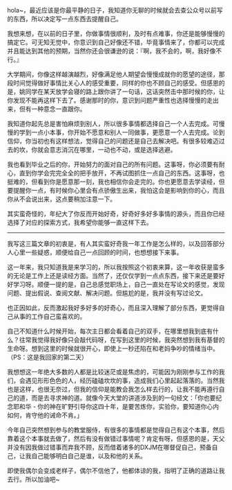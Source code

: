 hola~，最近应该是你最平静的日子，我知道你无聊的时候就会去查公众号以前写的东西，所以决定写一点东西去提醒自己。

我想来想，在以前的日子里，你做事情很顺利，及时有点难事，你还是能够慢慢的搞定它。可无知无觉中，你意识到自己好像还不错，毕竟事情来了，你都可以完成并且能达到其他的预期，当然你还会很谦逊的说：『啊，我不会的，啊，我好像不行。』

大学期间，你像这样越演越烈，好像满足他人期望会慢慢成就你的愿望的途径，那段时间觉得做好事情比关心人的感受重要，同样的你也不顾自己的感受。但感恩的是，姚同学在某天放学会寝的路上跟你讲了一句话，这话突然击中那时候的你，让你发现不能再这样下去了。感谢那时的你，意识到问题严重性也选择慢慢的走出来，但有一种意念一直跟你。

我知道你起先总是害怕麻烦到别人，所以很多事情都选择自己一个人去完成。可慢慢的学到一点小本事，你开始不愿意和别人一同做事，更愿意一个人去完成。论到信仰，你当初也有这样想法，觉得自己的问题还是自己去解决吧。有很多较难迈过去的坎，你就会意志消沉在哪里，一动也不动，或是选择逃避。

我也看到毕业之后的你，开始努力的面对自己的所有问题。这事呀，你必须要有耐心，直到你学会完完全全的把手放开，不再试图抓住一点自己的东西。这事呀，也挺难的，但看到你是愿意那一刻，我也相信你会走完的。你也更愿意去学读经，但要提醒你一点，有时候你心里会有点骄傲生出来，我怕这会是影响到你的心，而且你从不会说出来，这点要稍加注意一下。

其实蛮奇怪的，年纪大了你反而开始好奇，好奇好多好多事情的源头，而且你已经选择了对应的探索方式，我希望你能够一直这样下去。

------

我写这三篇文章的初衷是，有人其实蛮好奇我一年工作是怎么样的，以及回答部分人心里一些疑惑，顺便给自己一点回顾的时间，也想想接下来事。

这一年来，我只知道我是来学习的，所以我按照这个初衷来算，这一年收获是蛮多的无论是工作上还是读经方面。当然了，还仅仅学到一点点东西，接下来还是要好好学习呀。顺便一提的是，自己总感觉职场上，自己一直处在写论文的感觉，发现问题、提出假说、查阅文献、解决问题。但尴尬的是，我并没有写过论文。

也正因如此，反而激起我好多好多的好奇心，而且深入理解了部分东西，更觉得自己从事的工作自己蛮喜欢的。

自己不知道什么时候开始，每次主日都会看着自己的双手，在哪里想我到底有什么？往常我觉得我好像只会敲代码呀，在写到这里的时候，我突然想到我有基督的生命呀。想到这里的时候就很开心，即使上一秒还陷在和老妈争吵的情绪当中。（PS：这是我回家的第二天）

我想想这一年绝大多数的人都是比较迷茫或是焦虑的，可能因为刚刚参与工作的我们，会遇见形形色色的人，经历磕磕坎坎的事，造成我们心里起起落落的。当然我也是这样，也很无奈过，但我的信仰是能教会我怎么样去行的，让我不能再遵行自己的道，而是去寻求神的道。就像今天大堂的讲道涉及到的一句经文：「你也要纪念耶和华 - 你的神在旷野引导你这四十年，是要苦炼你，实验你，要知道你心内如何，肯守他的诫命不肯。」

今年自己突然想到参与的教堂服侍，有很多的事情都是觉得自己有这个本事，然后靠着这个本事就去做了，然后有没有做错过事情呢？肯定有呀，但感恩的是，天父并没有因我做过错事而弃我不顾，反而借着诸多的DXJM在哪督促自己，预备自己，让我自己能够明白自己是谁，以及和他的关系。

即使我偶尔会变成老样子，偶尔不信他了，他都体谅的我，指明了正确的道路让我去行。所以加油吧~